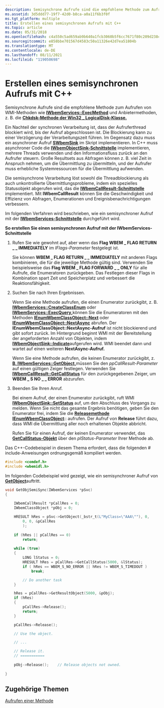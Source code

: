 ```yaml
---
description: Semisynchrone Aufrufe sind die empfohlene Methode zum Aufrufen von WMI-Methoden wie IWbemServices::ExecMethod und Anbietermethoden, z. B. die Chkdsk-Methode der Win32 \_ LogicalDisk-Klasse.
ms.assetid: 3d5ddd77-19f7-42d0-b8ca-a0a11f6b3f0f
ms.tgt_platform: multiple
title: Erstellen eines semisynchronen Aufrufs mit C++
ms.topic: article
ms.date: 05/31/2018
ms.openlocfilehash: c4a550c5ad659ab9b640a1fcb3060b5f6cc7671f80c209d238cd859ad0ef6f49
ms.sourcegitcommit: e858bbe701567d4583c50a11326e42d7ea51804b
ms.translationtype: MT
ms.contentlocale: de-DE
ms.lasthandoff: 08/11/2021
ms.locfileid: "119050698"
---
```

# <a name="making-a-semisynchronous-call-with-c"></a>Erstellen eines semisynchronen Aufrufs mit C++

Semisynchrone Aufrufe sind die empfohlene Methode zum Aufrufen von WMI-Methoden wie [**IWbemServices::ExecMethod**](/windows/desktop/api/WbemCli/nf-wbemcli-iwbemservices-execmethod) und Anbietermethoden, z. B. die [**Chkdsk-Methode der Win32 \_ LogicalDisk-Klasse.**](/windows/desktop/CIMWin32Prov/chkdsk-method-in-class-win32-logicaldisk)

Ein Nachteil der synchronen Verarbeitung ist, dass der Aufruferthread blockiert wird, bis der Aufruf abgeschlossen ist. Die Blockierung kann zu einer Verzögerung der Verarbeitungszeit führen. Im Gegensatz dazu muss ein asynchroner Aufruf [**SWbemSink**](swbemsink.md) im Skript implementieren. In C++ muss asynchroner Code die [**IWbemObjectSink-Schnittstelle**](iwbemobjectsink.md) implementieren, mehrere Threads verwenden und den Informationsfluss zurück an den Aufrufer steuern. Große Resultsets aus Abfragen können z. B. viel Zeit in Anspruch nehmen, um die Übermittlung zu übermitteln, und der Aufrufer muss erhebliche Systemressourcen für die Übermittlung aufwenden.

Die semisynchrone Verarbeitung löst sowohl die Threadblockierung als auch unkontrollierte Übermittlungsprobleme, indem ein spezielles Statusobjekt abgerufen wird, das die [**IWbemCallResult-Schnittstelle**](/windows/desktop/api/Wbemcli/nn-wbemcli-iwbemcallresult) implementiert. Mit **IWbemCallResult** können Sie die Geschwindigkeit und Effizienz von Abfragen, Enumerationen und Ereignisbenachrichtigungen verbessern.

Im folgenden Verfahren wird beschrieben, wie ein semisynchroner Aufruf mit der [**IWbemServices-Schnittstelle**](/windows/desktop/api/WbemCli/nn-wbemcli-iwbemservices) durchgeführt wird.

**So erstellen Sie einen semisynchronen Aufruf mit der IWbemServices-Schnittstelle**

1.  Rufen Sie wie gewohnt auf, aber wenn das **Flag WBEM \_ FLAG RETURN \_ \_ IMMEDIATELY** im *IFlags-Parameter* festgelegt ist.

    Sie können **WBEM \_ FLAG RETURN \_ \_ IMMEDIATELY** mit anderen Flags kombinieren, die für die jeweilige Methode gültig sind. Verwenden Sie beispielsweise das **Flag WBEM \_ FLAG FORWARD \_ \_ ONLY** für alle Aufrufe, die Enumeratoren zurückgeben. Das Festlegen dieser Flags in Kombination spart Zeit und Speicherplatz und verbessert die Reaktionsfähigkeit.

2.  Suchen Sie nach Ihren Ergebnissen.

    Wenn Sie eine Methode aufrufen, die einen Enumerator zurückgibt, z. B. [**IWbemServices::CreateClassEnum**](/windows/desktop/api/WbemCli/nf-wbemcli-iwbemservices-createclassenum) oder [**IWbemServices::ExecQuery,**](/windows/desktop/api/WbemCli/nf-wbemcli-iwbemservices-execquery)können Sie die Enumeratoren mit den Methoden [**IEnumWbemClassObject::Next**](/windows/desktop/api/Wbemcli/nf-wbemcli-ienumwbemclassobject-next) oder [**IEnumWbemClassObject::NextAsync**](/windows/desktop/api/Wbemcli/nf-wbemcli-ienumwbemclassobject-nextasync) abrufen. Der **IEnumWbemClassObject::NextAsync-Aufruf** ist nicht blockierend und gibt sofort zurück. Im Hintergrund beginnt WMI mit der Bereitstellung der angeforderten Anzahl von Objekten, indem [**IWbemObjectSink::Indicate**](/windows/desktop/api/Wbemcli/nf-wbemcli-iwbemobjectsink-indicate)aufgerufen wird. WMI beendet dann und wartet auf einen weiteren **NextAsync-Aufruf.**

    Wenn Sie eine Methode aufrufen, die keinen Enumerator zurückgibt, z. [**B. IWbemServices::GetObject,**](/windows/desktop/api/WbemCli/nf-wbemcli-iwbemservices-getobject)müssen Sie den *ppCallResult-Parameter* auf einen gültigen Zeiger festlegen. Verwenden Sie [**IWbemCallResult::GetCallStatus**](/windows/desktop/api/Wbemcli/nf-wbemcli-iwbemcallresult-getcallstatus) für den zurückgegebenen Zeiger, um **WBEM \_ S NO \_ \_ ERROR** abzurufen.

3.  Beenden Sie Ihren Anruf.

    Bei einem Aufruf, der einen Enumerator zurückgibt, ruft WMI [**IWbemObjectSink::SetStatus**](/windows/desktop/api/Wbemcli/nf-wbemcli-iwbemobjectsink-setstatus) auf, um den Abschluss des Vorgangs zu melden. Wenn Sie nicht das gesamte Ergebnis benötigen, geben Sie den Enumerator frei, indem Sie die [**Releasemethode**](/windows/win32/api/unknwn/nf-unknwn-iunknown-release) [**IEnumWbemClassObject**](/windows/desktop/api/Wbemcli/nn-wbemcli-ienumwbemclassobject):: aufrufen. Der Aufruf von **Release** führt dazu, dass WMI die Übermittlung aller noch erhaltenen Objekte abbricht.

    Rufen Sie für einen Aufruf, der keinen Enumerator verwendet, das [**GetCallStatus-Objekt**](/windows/desktop/api/Wbemcli/nf-wbemcli-iwbemcallresult-getcallstatus) über den *plStatus-Parameter* Ihrer Methode ab.

Das C++-Codebeispiel in diesem Thema erfordert, dass die folgenden \# include-Anweisungen ordnungsgemäß kompiliert werden.


```C++
#include <comdef.h>
#include <wbemidl.h>
```



Im folgenden Codebeispiel wird gezeigt, wie ein semisynchroner Aufruf von [**GetObject**](/windows/desktop/api/WbemCli/nf-wbemcli-iwbemservices-getobject)auftritt.


```C++
void GetObjSemiSync(IWbemServices *pSvc)
{

    IWbemCallResult *pCallRes = 0;
    IWbemClassObject *pObj = 0;
    
    HRESULT hRes = pSvc->GetObject(_bstr_t(L"MyClass=\"AAA\""), 0,
        0, 0, &pCallRes
        );
        
    if (hRes || pCallRes == 0)
        return;
        
    while (true)
    {
        LONG lStatus = 0;
        HRESULT hRes = pCallRes->GetCallStatus(5000, &lStatus);
        if ( hRes == WBEM_S_NO_ERROR || hRes != WBEM_S_TIMEDOUT )
            break;

        // Do another task
    }

    hRes = pCallRes->GetResultObject(5000, &pObj);
    if (hRes)
    {
        pCallRes->Release();
        return;
    }

    pCallRes->Release();

    // Use the object.

    // ...

    // Release it.
    // ===========
        
    pObj->Release();    // Release objects not owned.            
  
}
```



## <a name="related-topics"></a>Zugehörige Themen

<dl> <dt>

[Aufrufen einer Methode](calling-a-method.md)
</dt> </dl>

 

 
